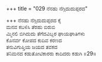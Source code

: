 +++
title = "029 ನೆನಹು ನೆಗ್ಗಿದುದುಪ್ಪರದ"

+++
ನೆನಹು ನೆಗ್ಗಿದುದುಪ್ಪರದ ಕೈ  
ಮನವ ಕಬಳಿಸಿ ತೆರಹು ಬಿರುಬಿ  
ಮ್ಮಿನಲಿ ಬಿಗಿದುದು ತೆಗೆದವಿಬ್ಬರ ಘಾಯಘಾತಿಗಳು  
ಕೊನರ್ವ ಕೋಪದ ಕುದಿವ ಕರಣದ  
ತನುವಿಗುಪ್ತಿಯ ಜಯದ ತವಕದ  
ತನಿಮನದ ಕಡುತೋಟಿಕಾರರು ಕಾದಿದರು ಕಡುಗಿ     ॥29॥